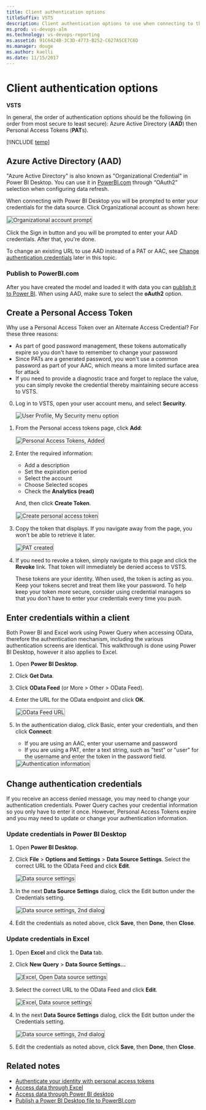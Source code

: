 ```yaml
---
title: Client authentication options
titleSuffix: VSTS   
description: Client authentication options to use when connecting to the Analytics Service for VSTS using Power BI or Excel
ms.prod: vs-devops-alm
ms.technology: vs-devops-reporting
ms.assetid: 91C6424B-3C3D-4773-B252-C627A5CE7C6D 
ms.manager: douge
ms.author: kaelli
ms.date: 11/15/2017
---
```


# Client authentication options 

**VSTS**  

In general, the order of authentication options should be the following (in order from most secure to least secure): Azure Active Directory (**AAD**) then Personal Access Tokens (**PAT**s).

[!INCLUDE [temp](../_shared/analytics-preview.md)]

## Azure Active Directory (AAD) 

"Azure Active Directory" is also known as "Organizational Credential" in Power BI Desktop. You can use it in  [PowerBI.com](https://powerbi.microsoft.com) through “OAuth2” selection when configuring data refresh.

When connecting with Power BI Desktop you will be prompted to enter your credentials for the data source. Click Organizational account as shown here:

<img src="_img/power-bi-organizational.png" alt="Organizational account prompt" style="border: 2px solid #C3C3C3;" /> 

Click the Sign in button and you will be prompted to enter your AAD credentials. After that, you're done.

To change an existing URL to use AAD instead of a PAT or AAC, see [Change authentication credentials](#update-credentials) later in this topic.

### Publish to PowerBI.com

After you have created the model and loaded it with data you can [publish it to Power BI](publishing-power-bi-desktop-to-power-bi.md). When using AAD, make sure to select
the **oAuth2** option. 

## Create a Personal Access Token  

 Why use a Personal Access Token over an Alternate Access Credential? For these three reasons:

- As part of good password management, these tokens automatically expire so you don't have to remember to change your password
- Since PATs are a generated password, you won't use a common password as part of your AAC, which means a more limited surface area for attack  
- If you need to provide a diagnostic trace and forget to replace the value, you can simply revoke the credential thereby maintaining secure access to VSTS.


0. Log in to VSTS, open your user account menu, and select  **Security**.  

	<img src="../../_shared/_img/open-security.png" alt="User Profile, My Security menu option" style="border: 1px solid #C3C3C3;" /> 

0. From the Personal access tokens page, click **Add**:  

	<img src="../../_shared/_img/security-personal-access-tokens.png" alt="Personal Access Tokens, Added" style="border: 2px solid #C3C3C3;" />  

0. Enter the required information: 
	- Add a description  
	- Set the expiration period  
	- Select the account 
	- Choose Selected scopes
	- Check the **Analytics (read)**
	
	And, then click **Create Token**.  

	<img src="_img/client-authentication/personal-access-tokens-scoped-analytics.png" alt="Create personal access token" style="border: 2px solid #C3C3C3;" />   

0. Copy the token that displays. If you navigate away from the page, you won't be able to retrieve it later.  

	<img src="_img/client-authentication/copy-personal-access-token.png" alt="PAT created" style="border: 2px solid #C3C3C3;" />  

0. If you need to revoke a token, simply navigate to this page and click the **Revoke** link. That token will immediately be denied access to VSTS.
	
	These tokens are your identity. When used, the token is acting as you. Keep your tokens secret and treat them like your password. To help keep your token more secure, consider using credential managers so that you don't have to enter your credentials every time you push.  

## Enter credentials within a client

Both Power BI and Excel work using Power Query when accessing OData, therefore the authentication mechanism, including the various
authentication screens are identical. This walkthrough is done using Power BI Desktop, however it also applies to Excel.

1. Open **Power BI Desktop**.  

2. Click **Get Data**.  

3. Click **OData Feed** (or More > Other > OData Feed).  

4. Enter the URL for the OData endpoint and click **OK**.  

	<img src="_img/authentication-6.png" alt="OData Feed URL" style="border: 2px solid #C3C3C3;" />  

5. In the authentication dialog, click Basic, enter your credentials, and then click **Connect**:  
	- If you are using an AAC, enter your username and password  
	- If you are using a PAT, enter a text string, such as "test" or "user" for the username and enter the token in the password field.      

	<img src="_img/authentication-7.png" alt="Authentication information" style="border: 2px solid #C3C3C3;" />  

<a id="update-credentials">  </a>
## Change authentication credentials

If you receive an access denied message, you may need to change your authentication credentials. Power Query caches your credential information so you only have to enter it once. However, Personal Access Tokens expire and you may need to update or change your authentication information. 

### Update credentials in Power BI Desktop

1. Open **Power BI Desktop**.  

2. Click **File** > **Options and Settings** > **Data Source Settings**. Select the correct URL to the OData Feed and click **Edit**.  

	<img src="_img/authentication-8.png" alt="Data source settings" style="border: 2px solid #C3C3C3;" />   

3. In the next **Data Source Settings** dialog, click the Edit button under the Credentials setting.   

	<img src="_img/authentication-9.png" alt="Data source settings, 2nd dialog" style="border: 2px solid #C3C3C3;" />

5. Edit the credentials as noted above, click **Save**, then **Done**, then **Close**. 

### Update credentials in Excel 

1. Open **Excel** and click the **Data** tab.  

2. Click **New Query** > **Data Source Settings...**

	<img src="_img/client-auth-excel-open-data-source-settings.png" alt="Excel, Open Data source settings" style="border: 2px solid #C3C3C3;" />

3. Select the correct URL to the OData Feed and click **Edit**.  

	<img src="_img/authentication-8.png" alt="Excel, Data source settings" style="border: 2px solid #C3C3C3;" />  

5. In the next **Data Source Settings** dialog, click the Edit button under the Credentials setting. 
 
	<img src="_img/authentication-9.png" alt="Data source settings, 2nd dialog" style="border: 2px solid #C3C3C3;" />  

6. Edit the credentials as noted above, click **Save**, then **Done**, then **Close**.

## Related notes
 
- [Authenticate your identity with personal access tokens](../../accounts/use-personal-access-tokens-to-authenticate.md)  
- [Access data through Excel](access-analytics-excel.md)  
- [Access data through Power BI desktop](access-analytics-power-bi.md)  
- [Publish a Power BI Desktop file to PowerBI.com](publishing-power-bi-desktop-to-power-bi.md)  

